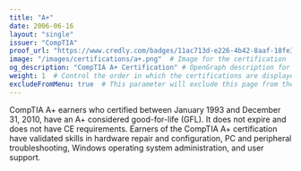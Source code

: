 ```yaml
---
title: "A+"
date: 2006-06-16
layout: "single"
issuer: "CompTIA"
proof_url: "https://www.credly.com/badges/11ac713d-e226-4b42-8aaf-18fe382fabd1/public_url"
image: "/images/certifications/a+.png"  # Image for the certification
og_description: "CompTIA A+ Certification" # OpenGraph description for this page
weight: 1  # Control the order in which the certifications are displayed
excludeFromMenu: true  # This parameter will exclude this page from the menu
---
```

CompTIA A+ earners who certified between January 1993 and December 31, 2010, have an A+
considered good-for-life (GFL). It does not expire and does not have CE requirements. Earners
of the CompTIA A+ certification have validated skills in hardware repair and configuration, PC
and peripheral troubleshooting, Windows operating system administration, and user support.